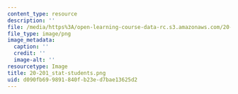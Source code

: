 ```yaml
---
content_type: resource
description: ''
file: /media/https%3A/open-learning-course-data-rc.s3.amazonaws.com/20-201-mechanisms-of-drug-actions-fall-2013/d090fb699891840fb23ed7bae13625d2_20-201_stat-students.png
file_type: image/png
image_metadata:
  caption: ''
  credit: ''
  image-alt: ''
resourcetype: Image
title: 20-201_stat-students.png
uid: d090fb69-9891-840f-b23e-d7bae13625d2
---
```

